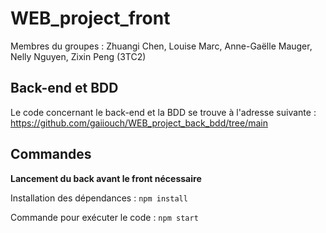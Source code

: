 # WEB_project_front

Membres du groupes : Zhuangi Chen, Louise Marc, Anne-Gaëlle Mauger, Nelly Nguyen, Zixin Peng (3TC2)

## Back-end et BDD

Le code concernant le back-end et la BDD se trouve à l'adresse suivante : https://github.com/gaiiouch/WEB_project_back_bdd/tree/main

## Commandes

**Lancement du back avant le front nécessaire**

Installation des dépendances : 
```npm install```

Commande pour exécuter le code :
```npm start```
